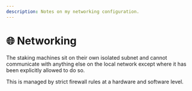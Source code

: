 ```yaml
---
description: Notes on my networking configuration.
---
```


# 🌐 Networking

The staking machines sit on their own isolated subnet and cannot communicate with anything else on the local network except where it has been explicitly allowed to do so.

This is managed by strict firewall rules at a hardware and software level.

